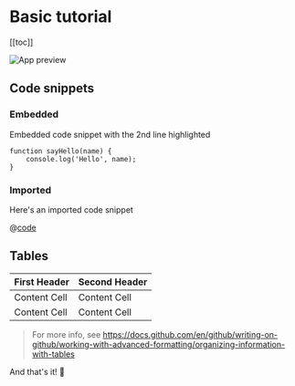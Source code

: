 # Basic tutorial

[[toc]]

<img :src="$withBase('/media/basic-preview.gif')" alt="App preview">

## Code snippets

### Embedded

Embedded code snippet with the 2nd line highlighted

```js{2}
function sayHello(name) {
    console.log('Hello', name);
}
```

### Imported

Here's an imported code snippet

@[code](@snippets/basic/app.js)

## Tables

| First Header  | Second Header |
| ------------- | ------------- |
| Content Cell  | Content Cell  |
| Content Cell  | Content Cell  |

> For more info, see https://docs.github.com/en/github/writing-on-github/working-with-advanced-formatting/organizing-information-with-tables

And that's it! :tada:
